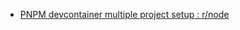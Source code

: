 - [PNPM devcontainer multiple project setup : r/node](https://www.reddit.com/r/node/comments/17saryk/pnpm_devcontainer_multiple_project_setup/)
